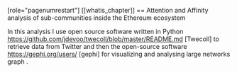 [role="pagenumrestart"]
[[whatis_chapter]]
== Attention and Affinity analysis of sub-communities inside the Ethereum ecosystem

In this analysis I use open source software written in Python https://github.com/jdevoo/twecoll/blob/master/README.md [Twecoll] to retrieve data from Twitter and then the open-source software https://gephi.org/users/ [gephi] for visualizing and analysing large networks graph .

